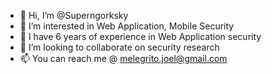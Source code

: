 - 👋 Hi, I’m @Superngorksky
- 👀 I’m interested in Web Application, Mobile Security
- 🌱 I have 6 years of experience in Web Application security
- 💞️ I’m looking to collaborate on security research
- 📫 You can reach me @ melegrito.joel@gmail.com

<!---
Superngorksky/Superngorksky is a ✨ special ✨ repository because its `README.md` (this file) appears on your GitHub profile.
You can click the Preview link to take a look at your changes.
--->
